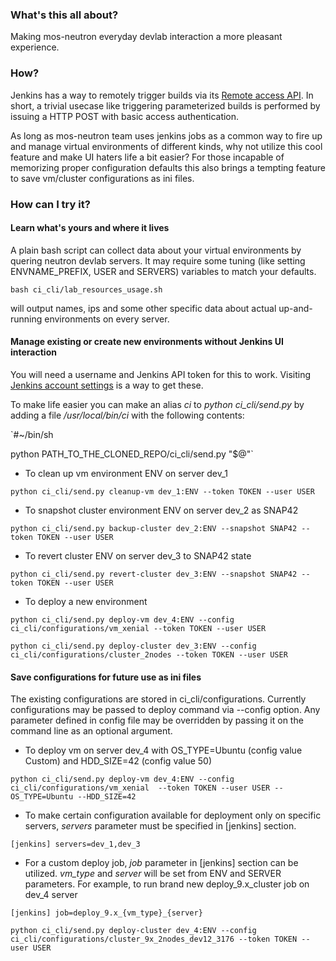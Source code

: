 ### What's this all about?
Making mos-neutron everyday devlab interaction a more pleasant experience.

### How?
Jenkins has a way to remotely trigger builds via its [Remote access API](https://wiki.jenkins-ci.org/display/JENKINS/Remote+access+API).
In short, a trivial usecase like triggering parameterized builds is performed by issuing a HTTP POST with basic access authentication.

As long as mos-neutron team uses jenkins jobs as a common way to fire up and manage virtual environments of different kinds, why
not utilize this cool feature and make UI haters life a bit easier? For those incapable of memorizing proper configuration defaults this
also brings a tempting feature to save vm/cluster configurations as ini files.

### How can I try it?
#### Learn what's yours and where it lives
A plain bash script can collect data about your virtual environments by quering neutron devlab servers. It may
require some tuning (like setting ENVNAME_PREFIX, USER and SERVERS) variables to match your defaults.

`bash ci_cli/lab_resources_usage.sh`

will output names, ips and some other specific data about actual up-and-running environments on every server.

#### Manage existing or create new environments without Jenkins UI interaction
You will need a username and Jenkins API token for this to work. Visiting [Jenkins account settings](http://networking-ci.vm.mirantis.net:8080/me/configure)
is a way to get these.

To make life easier you can make an alias *ci* to *python ci_cli/send.py* by adding a file */usr/local/bin/ci* with the following contents:

`#~/bin/sh

python PATH_TO_THE_CLONED_REPO/ci_cli/send.py "$@"`

* To clean up vm environment ENV on server dev_1

`python ci_cli/send.py cleanup-vm dev_1:ENV --token TOKEN --user USER`

* To snapshot cluster environment ENV on server dev_2 as SNAP42

`python ci_cli/send.py backup-cluster dev_2:ENV --snapshot SNAP42 --token TOKEN --user USER`

* To revert cluster ENV on server dev_3 to SNAP42 state

`python ci_cli/send.py revert-cluster dev_3:ENV --snapshot SNAP42 --token TOKEN --user USER`

* To deploy a new environment

`python ci_cli/send.py deploy-vm dev_4:ENV --config ci_cli/configurations/vm_xenial --token TOKEN --user USER`

`python ci_cli/send.py deploy-cluster dev_3:ENV --config ci_cli/configurations/cluster_2nodes --token TOKEN --user USER`

#### Save configurations for future use as ini files
The existing configurations are stored in ci_cli/configurations.
Currently configurations may be passed to deploy command via --config option. Any parameter defined in config file may be overridden
by passing it on the command line as an optional argument.

* To deploy vm on server dev_4 with OS_TYPE=Ubuntu (config value Custom) and HDD_SIZE=42 (config value 50)

`python ci_cli/send.py deploy-vm dev_4:ENV --config ci_cli/configurations/vm_xenial  --token TOKEN --user USER --OS_TYPE=Ubuntu --HDD_SIZE=42`

* To make certain configuration available for deployment only on
specific servers, *servers* parameter must be specified in [jenkins] section.

`[jenkins]
servers=dev_1,dev_3
`

* For a custom deploy job, *job* parameter in [jenkins] section can be utilized. *vm_type* and *server* will be set from ENV and SERVER parameters. For example, to run brand new deploy_9.x_cluster job on dev_4 server

`[jenkins]
job=deploy_9.x_{vm_type}_{server}
`

`python ci_cli/send.py deploy-cluster dev_4:ENV --config ci_cli/configurations/cluster_9x_2nodes_dev12_3176 --token TOKEN --user USER`

